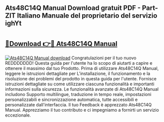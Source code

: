 ## Ats48C14Q Manual Download gratuit PDF - Part-ZlT Italiano Manuale del proprietario del servizio ighYt

# <h2><a href="http://dfe5txv.blite.top/?on=Ats48C14Q+Manual">🔗Download 👉🔴 Ats48C14Q Manual</a></h2>

[![Ats48C14Q Manual download](https://i.imgur.com/lujVjoI.png)](http://dfe5txv.blite.top/?on=Ats48C14Q+Manual)
Congratulazioni per il tuo nuovo REDDDDDDD! Questa guida per l'utente ha lo scopo di aiutarti a capire e ottenere il massimo dal tuo Prodotto. Prima di utilizzare Ats48C14Q Manual, leggere le istruzioni dettagliate per L'installazione, il funzionamento e la risoluzione dei problemi del prodotto in questa guida per l'utente. Fornisce istruzioni dettagliate su come utilizzare ciascuna funzionalità e importanti informazioni sulla sicurezza. Le funzionalità avanzate di Ats48C14Q Manual includono Supporto multilingue, traduzione in tempo reale, impostazioni personalizzabili e sincronizzazione automatica, tutte accessibili e personalizzate dall'interfaccia. Il tuo Feedback è apprezzato Ats48C14Q Manual. Apprezziamo il tuo contributo e ci impegniamo a fornirti un servizio eccezionale.
